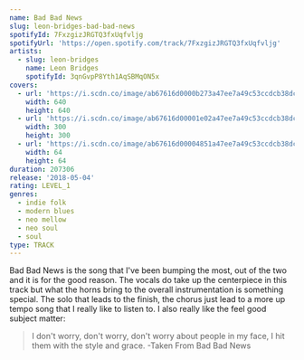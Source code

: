 ```yaml
---
name: Bad Bad News
slug: leon-bridges-bad-bad-news
spotifyId: 7FxzgizJRGTQ3fxUqfvljg
spotifyUrl: 'https://open.spotify.com/track/7FxzgizJRGTQ3fxUqfvljg'
artists:
  - slug: leon-bridges
    name: Leon Bridges
    spotifyId: 3qnGvpP8Yth1AqSBMqON5x
covers:
  - url: 'https://i.scdn.co/image/ab67616d0000b273a47ee7a49c53ccdcb38dc874'
    width: 640
    height: 640
  - url: 'https://i.scdn.co/image/ab67616d00001e02a47ee7a49c53ccdcb38dc874'
    width: 300
    height: 300
  - url: 'https://i.scdn.co/image/ab67616d00004851a47ee7a49c53ccdcb38dc874'
    width: 64
    height: 64
duration: 207306
release: '2018-05-04'
rating: LEVEL_1
genres:
  - indie folk
  - modern blues
  - neo mellow
  - neo soul
  - soul
type: TRACK
---
```

Bad Bad News is the song that I've been bumping the most, out of the two and it is for the
good reason. The vocals do take up the centerpiece in this track but what the horns bring
to the overall instrumentation is something special. The solo that leads to the finish,
the chorus just lead to a more up tempo song that I really like to listen to. I also
really like the feel good subject matter:

> I don't worry, don't worry, don't worry about people in my face, I hit them with the style
> and grace.
-Taken From Bad Bad News
